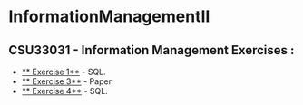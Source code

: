 # InformationManagementII

## CSU33031 - Information Management Exercises  :

- [** Exercise 1**](https://github.com/azizosharke/InformationManagementII/tree/main/exercise1) - SQL.
- [** Exercise 3**](https://github.com/azizosharke/InformationManagementII/tree/main/exercise3) - Paper.
- [** Exercise 4**](https://github.com/azizosharke/InformationManagementII/tree/main/exercise4) - SQL.




 
